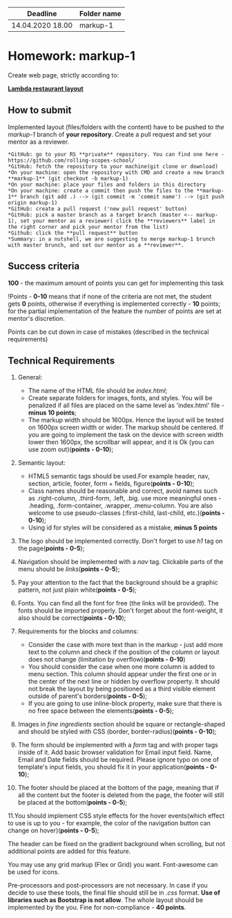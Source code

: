 | Deadline  | Folder name |
|-----------|-------------|
| 14.04.2020 18.00 | markup-1 |

# Homework: markup-1

Create web page, strictly according to:

**[Lambda restaurant layout](https://www.dropbox.com/s/xvhx2kxlvzxu5n0/Restaurant_2.psd?dl=0)**

## How to submit

Implemented layout (files/folders with the content) have to be pushed to *the markup-1* branch of **your repository**. Create a pull request and set your mentor as a reviewer.

```
*GitHub: go to your RS **private** repository. You can find one here - https://github.com/rolling-scopes-school/
*GitHub: fetch the repository to your machine(git clone or download)
*On your machine: open the repository with CMD and create a new branch **markup-1** (git checkout -b markup-1)
*On your machine: place your files and folders in this directory
*On your machine: create a commit then push the files to the **markup-1** branch (git add .) --> (git commit -m 'commit name') --> (git push origin markup-1)
*GitHub: create a pull request ('new pull request' button)
*GitHub: pick a master branch as a target branch (master <-- markup-1), set your mentor as a reviewer( click the **reviewers** label in the right corner and pick your mentor from the list)
*Github: click the **pull request** button
*Summary: in a nutshell, we are suggesting to merge markup-1 brunch with master brunch, and set our mentor as a **reviewer**.
```

## Success criteria

**100** - the maximum amount of points you can get for implementing this task

!Points - **0-10** means that if none of the criteria are not met, the student gets **0** points, otherwise if everything is implemented correctly - **10** points; for the partial implementation of the feature the number of points are set at mentor's discretion.

Points can be cut down in case of mistakes (described in the technical requirements)

## Technical Requirements

1. General:
    - The name of the HTML file should be *index.html*;
    - Create separate folders for images, fonts, and styles. You will be penalized if all files are placed on the same level as 'index.html' file - **minus 10 points**;
    - The markup width should be 1600px. Hence the layout will be tested on 1600px screen width or wider. The markup should be centered. If you are going to implement the task on the device with screen width lower then 1600px, the scrollbar will appear, and it is Ok (you can use zoom out)(**points - 0-10**);

2. Semantic layout:
	 - HTML5 semantic tags should be used.For example header, nav, section, article, footer, form + fields, figure(**points - 0-10**);
	 - Class names should be reasonable and correct, avoid names such as .right-column, .third-form, .left, .big. use more meaningful ones - .heading, .form-container, .wrapper, .menu-column. You are also welcome to use pseudo-classes (:first-child, last-child, etc.)(**points - 0-10**);
	 - Using id for styles will be considered as a mistake, **minus 5 points**

3. The logo should be implemented correctly. Don't forget to use *h1* tag on the page(**points - 0-5**);

4. Navigation should be implemented with a *nav* tag. Clickable parts of the menu should be *links*(**points - 0-5**);

5. Pay your attention to the fact that the background should be a graphic pattern, not just plain white(**points - 0-5**);

6. Fonts. You can find all the font for free (the links will be provided). The fonts should be imported properly. Don't forget about the font-weight, it also should be correct(**points - 0-10**);

7. Requirements for the blocks and columns:
	 - Consider the case with more text than in the markup - just add more text to the column and check if the position of the column or layout does not change (limitation by overflow)(**points - 0-10**)
	 - You should consider the case when one more column is added to menu section. This column should appear under the first one or in the center of the next line or hidden by overflow property. It should not break the layout by being positioned as a third visible element outside of parent's borders(**points - 0-5**);
	 - If you are going to use inline-block property, make sure that there is no free space between the elements(**points - 0-5**);

8. Images in *fine ingredients* section should be square or rectangle-shaped and should be styled with CSS (border, border-radius)(**points - 0-10**);

9. The form should be implemented with a *form* tag and with proper tags inside of it. Add basic browser validation for Email input field. Name, Email and Date fields should be required. Please ignore typo on one of template's input fields, you should fix it in your application(**points - 0-10**);

10. The footer should be placed at the bottom of the page, meaning that if all the content but the footer is deleted from the page, the footer will still be placed at the bottom(**points - 0-5**);

11.You should implement CSS style effects for the hover events(which effect to use is up to you - for example, the color of the navigation button can change on hover)(**points - 0-5**);

The header can be fixed on the gradient background when scrolling, but not additional points are added for this feature.

You may use any grid markup (Flex or Grid) you want. Font-awesome can be used for icons.

Pre-processors and post-processors are not necessary. In case if you decide to use these tools, the final file should still be in *.css* format. **Use of libraries such as Bootstrap is not allow**. The whole layout should be implemented by the you. Fine for non-compliance - **40 points**.

